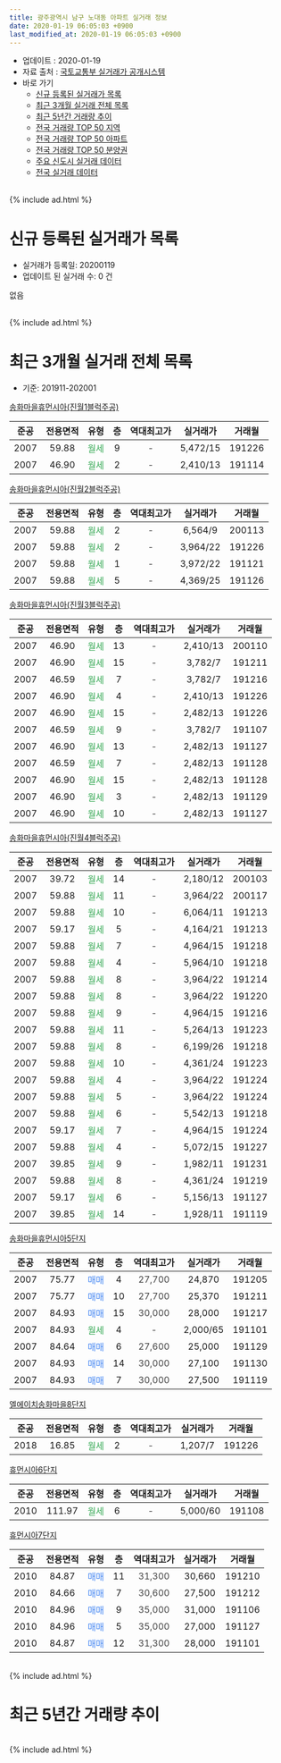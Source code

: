 ```yaml
---
title: 광주광역시 남구 노대동 아파트 실거래 정보
date: 2020-01-19 06:05:03 +0900
last_modified_at: 2020-01-19 06:05:03 +0900
---
```


* 업데이트 : 2020-01-19
* 자료 출처 : [국토교통부 실거래가 공개시스템](http://rt.molit.go.kr)
* 바로 가기
    * [신규 등록된 실거래가 목록](#신규-등록된-실거래가-목록)
    * [최근 3개월 실거래 전체 목록](#최근-3개월-실거래-전체-목록)
    * [최근 5년간 거래량 추이](#최근-5년간-거래량-추이)
    * [전국 거래량 TOP 50 지역](https://apt-info.github.io/apt-trade-info/최근-3개월-전국에서-가장-거래가-많이-발생한-지역)
    * [전국 거래량 TOP 50 아파트](https://apt-info.github.io/apt-trade-info/최근-3개월-전국에서-가장-거래가-많이-발생한-아파트)
    * [전국 거래량 TOP 50 분양권](https://apt-info.github.io/apt-trade-info/최근-3개월-전국에서-가장-거래가-많이-발생한-분양권)
    * [주요 신도시 실거래 데이터](https://apt-info.github.io/apt-trade-info/주요-신도시)
    * [전국 실거래 데이터](https://apt-info.github.io/apt-trade-info/전국)
<br>
{% include ad.html %}
<br>

# 신규 등록된 실거래가 목록
* 실거래가 등록일: 20200119
* 업데이트 된 실거래 수: 0 건

없음

<br>
{% include ad.html %}
<br>

# 최근 3개월 실거래 전체 목록
* 기준: 201911-202001


[송화마을휴먼시아(진월1블럭주공)](https://search.naver.com/search.naver?query=%EA%B4%91%EC%A3%BC%EA%B4%91%EC%97%AD%EC%8B%9C+%EB%82%A8%EA%B5%AC+%EB%85%B8%EB%8C%80%EB%8F%99+%EC%86%A1%ED%99%94%EB%A7%88%EC%9D%84%ED%9C%B4%EB%A8%BC%EC%8B%9C%EC%95%84%28%EC%A7%84%EC%9B%941%EB%B8%94%EB%9F%AD%EC%A3%BC%EA%B3%B5%29)

|준공|전용면적|유형|층|역대최고가|실거래가|거래월|
|:---:|:---:|:---:|:---:|:---:|:---:|:---:|
|2007|59.88|<span style="color:#34a853">월세</span>|9|<span style="color:#444444">-</span>|5,472/15|191226|
|2007|46.90|<span style="color:#34a853">월세</span>|2|<span style="color:#444444">-</span>|2,410/13|191114|

[송화마을휴먼시아(진월2블럭주공)](https://search.naver.com/search.naver?query=%EA%B4%91%EC%A3%BC%EA%B4%91%EC%97%AD%EC%8B%9C+%EB%82%A8%EA%B5%AC+%EB%85%B8%EB%8C%80%EB%8F%99+%EC%86%A1%ED%99%94%EB%A7%88%EC%9D%84%ED%9C%B4%EB%A8%BC%EC%8B%9C%EC%95%84%28%EC%A7%84%EC%9B%942%EB%B8%94%EB%9F%AD%EC%A3%BC%EA%B3%B5%29)

|준공|전용면적|유형|층|역대최고가|실거래가|거래월|
|:---:|:---:|:---:|:---:|:---:|:---:|:---:|
|2007|59.88|<span style="color:#34a853">월세</span>|2|<span style="color:#444444">-</span>|6,564/9|200113|
|2007|59.88|<span style="color:#34a853">월세</span>|2|<span style="color:#444444">-</span>|3,964/22|191226|
|2007|59.88|<span style="color:#34a853">월세</span>|1|<span style="color:#444444">-</span>|3,972/22|191121|
|2007|59.88|<span style="color:#34a853">월세</span>|5|<span style="color:#444444">-</span>|4,369/25|191126|

[송화마을휴먼시아(진월3블럭주공)](https://search.naver.com/search.naver?query=%EA%B4%91%EC%A3%BC%EA%B4%91%EC%97%AD%EC%8B%9C+%EB%82%A8%EA%B5%AC+%EB%85%B8%EB%8C%80%EB%8F%99+%EC%86%A1%ED%99%94%EB%A7%88%EC%9D%84%ED%9C%B4%EB%A8%BC%EC%8B%9C%EC%95%84%28%EC%A7%84%EC%9B%943%EB%B8%94%EB%9F%AD%EC%A3%BC%EA%B3%B5%29)

|준공|전용면적|유형|층|역대최고가|실거래가|거래월|
|:---:|:---:|:---:|:---:|:---:|:---:|:---:|
|2007|46.90|<span style="color:#34a853">월세</span>|13|<span style="color:#444444">-</span>|2,410/13|200110|
|2007|46.90|<span style="color:#34a853">월세</span>|15|<span style="color:#444444">-</span>|3,782/7|191211|
|2007|46.59|<span style="color:#34a853">월세</span>|7|<span style="color:#444444">-</span>|3,782/7|191216|
|2007|46.90|<span style="color:#34a853">월세</span>|4|<span style="color:#444444">-</span>|2,410/13|191226|
|2007|46.90|<span style="color:#34a853">월세</span>|15|<span style="color:#444444">-</span>|2,482/13|191226|
|2007|46.59|<span style="color:#34a853">월세</span>|9|<span style="color:#444444">-</span>|3,782/7|191107|
|2007|46.90|<span style="color:#34a853">월세</span>|13|<span style="color:#444444">-</span>|2,482/13|191127|
|2007|46.59|<span style="color:#34a853">월세</span>|7|<span style="color:#444444">-</span>|2,482/13|191128|
|2007|46.90|<span style="color:#34a853">월세</span>|15|<span style="color:#444444">-</span>|2,482/13|191128|
|2007|46.90|<span style="color:#34a853">월세</span>|3|<span style="color:#444444">-</span>|2,482/13|191129|
|2007|46.90|<span style="color:#34a853">월세</span>|10|<span style="color:#444444">-</span>|2,482/13|191127|

[송화마을휴먼시아(진월4블럭주공)](https://search.naver.com/search.naver?query=%EA%B4%91%EC%A3%BC%EA%B4%91%EC%97%AD%EC%8B%9C+%EB%82%A8%EA%B5%AC+%EB%85%B8%EB%8C%80%EB%8F%99+%EC%86%A1%ED%99%94%EB%A7%88%EC%9D%84%ED%9C%B4%EB%A8%BC%EC%8B%9C%EC%95%84%28%EC%A7%84%EC%9B%944%EB%B8%94%EB%9F%AD%EC%A3%BC%EA%B3%B5%29)

|준공|전용면적|유형|층|역대최고가|실거래가|거래월|
|:---:|:---:|:---:|:---:|:---:|:---:|:---:|
|2007|39.72|<span style="color:#34a853">월세</span>|14|<span style="color:#444444">-</span>|2,180/12|200103|
|2007|59.88|<span style="color:#34a853">월세</span>|11|<span style="color:#444444">-</span>|3,964/22|200117|
|2007|59.88|<span style="color:#34a853">월세</span>|10|<span style="color:#444444">-</span>|6,064/11|191213|
|2007|59.17|<span style="color:#34a853">월세</span>|5|<span style="color:#444444">-</span>|4,164/21|191213|
|2007|59.88|<span style="color:#34a853">월세</span>|7|<span style="color:#444444">-</span>|4,964/15|191218|
|2007|59.88|<span style="color:#34a853">월세</span>|4|<span style="color:#444444">-</span>|5,964/10|191218|
|2007|59.88|<span style="color:#34a853">월세</span>|8|<span style="color:#444444">-</span>|3,964/22|191214|
|2007|59.88|<span style="color:#34a853">월세</span>|8|<span style="color:#444444">-</span>|3,964/22|191220|
|2007|59.88|<span style="color:#34a853">월세</span>|9|<span style="color:#444444">-</span>|4,964/15|191216|
|2007|59.88|<span style="color:#34a853">월세</span>|11|<span style="color:#444444">-</span>|5,264/13|191223|
|2007|59.88|<span style="color:#34a853">월세</span>|8|<span style="color:#444444">-</span>|6,199/26|191218|
|2007|59.88|<span style="color:#34a853">월세</span>|10|<span style="color:#444444">-</span>|4,361/24|191223|
|2007|59.88|<span style="color:#34a853">월세</span>|4|<span style="color:#444444">-</span>|3,964/22|191224|
|2007|59.88|<span style="color:#34a853">월세</span>|5|<span style="color:#444444">-</span>|3,964/22|191224|
|2007|59.88|<span style="color:#34a853">월세</span>|6|<span style="color:#444444">-</span>|5,542/13|191218|
|2007|59.17|<span style="color:#34a853">월세</span>|7|<span style="color:#444444">-</span>|4,964/15|191224|
|2007|59.88|<span style="color:#34a853">월세</span>|4|<span style="color:#444444">-</span>|5,072/15|191227|
|2007|39.85|<span style="color:#34a853">월세</span>|9|<span style="color:#444444">-</span>|1,982/11|191231|
|2007|59.88|<span style="color:#34a853">월세</span>|8|<span style="color:#444444">-</span>|4,361/24|191219|
|2007|59.17|<span style="color:#34a853">월세</span>|6|<span style="color:#444444">-</span>|5,156/13|191127|
|2007|39.85|<span style="color:#34a853">월세</span>|14|<span style="color:#444444">-</span>|1,928/11|191119|

[송화마을휴먼시아5단지](https://search.naver.com/search.naver?query=%EA%B4%91%EC%A3%BC%EA%B4%91%EC%97%AD%EC%8B%9C+%EB%82%A8%EA%B5%AC+%EB%85%B8%EB%8C%80%EB%8F%99+%EC%86%A1%ED%99%94%EB%A7%88%EC%9D%84%ED%9C%B4%EB%A8%BC%EC%8B%9C%EC%95%845%EB%8B%A8%EC%A7%80)

|준공|전용면적|유형|층|역대최고가|실거래가|거래월|
|:---:|:---:|:---:|:---:|:---:|:---:|:---:|
|2007|75.77|<span style="color:#4285f3">매매</span>|4|<span style="color:#444444">27,700</span>|24,870|191205|
|2007|75.77|<span style="color:#4285f3">매매</span>|10|<span style="color:#444444">27,700</span>|25,370|191211|
|2007|84.93|<span style="color:#4285f3">매매</span>|15|<span style="color:#444444">30,000</span>|28,000|191217|
|2007|84.93|<span style="color:#34a853">월세</span>|4|<span style="color:#444444">-</span>|2,000/65|191101|
|2007|84.64|<span style="color:#4285f3">매매</span>|6|<span style="color:#444444">27,600</span>|25,000|191129|
|2007|84.93|<span style="color:#4285f3">매매</span>|14|<span style="color:#444444">30,000</span>|27,100|191130|
|2007|84.93|<span style="color:#4285f3">매매</span>|7|<span style="color:#444444">30,000</span>|27,500|191119|


<script async src="//pagead2.googlesyndication.com/pagead/js/adsbygoogle.js"></script>
<!-- 기본 -->
<ins class="adsbygoogle"
     style="display:block"
     data-ad-client="ca-pub-1142216861245946"
     data-ad-slot="4805727019"
     data-ad-format="auto"
     data-full-width-responsive="true"></ins>
<script>
(adsbygoogle = window.adsbygoogle || []).push({});
</script>


[엘에이치송화마을8단지](https://search.naver.com/search.naver?query=%EA%B4%91%EC%A3%BC%EA%B4%91%EC%97%AD%EC%8B%9C+%EB%82%A8%EA%B5%AC+%EB%85%B8%EB%8C%80%EB%8F%99+%EC%97%98%EC%97%90%EC%9D%B4%EC%B9%98%EC%86%A1%ED%99%94%EB%A7%88%EC%9D%848%EB%8B%A8%EC%A7%80)

|준공|전용면적|유형|층|역대최고가|실거래가|거래월|
|:---:|:---:|:---:|:---:|:---:|:---:|:---:|
|2018|16.85|<span style="color:#34a853">월세</span>|2|<span style="color:#444444">-</span>|1,207/7|191226|

[휴먼시아6단지](https://search.naver.com/search.naver?query=%EA%B4%91%EC%A3%BC%EA%B4%91%EC%97%AD%EC%8B%9C+%EB%82%A8%EA%B5%AC+%EB%85%B8%EB%8C%80%EB%8F%99+%ED%9C%B4%EB%A8%BC%EC%8B%9C%EC%95%846%EB%8B%A8%EC%A7%80)

|준공|전용면적|유형|층|역대최고가|실거래가|거래월|
|:---:|:---:|:---:|:---:|:---:|:---:|:---:|
|2010|111.97|<span style="color:#34a853">월세</span>|6|<span style="color:#444444">-</span>|5,000/60|191108|

[휴먼시아7단지](https://search.naver.com/search.naver?query=%EA%B4%91%EC%A3%BC%EA%B4%91%EC%97%AD%EC%8B%9C+%EB%82%A8%EA%B5%AC+%EB%85%B8%EB%8C%80%EB%8F%99+%ED%9C%B4%EB%A8%BC%EC%8B%9C%EC%95%847%EB%8B%A8%EC%A7%80)

|준공|전용면적|유형|층|역대최고가|실거래가|거래월|
|:---:|:---:|:---:|:---:|:---:|:---:|:---:|
|2010|84.87|<span style="color:#4285f3">매매</span>|11|<span style="color:#444444">31,300</span>|30,660|191210|
|2010|84.66|<span style="color:#4285f3">매매</span>|7|<span style="color:#444444">30,600</span>|27,500|191212|
|2010|84.96|<span style="color:#4285f3">매매</span>|9|<span style="color:#444444">35,000</span>|31,000|191106|
|2010|84.96|<span style="color:#4285f3">매매</span>|5|<span style="color:#444444">35,000</span>|27,000|191127|
|2010|84.87|<span style="color:#4285f3">매매</span>|12|<span style="color:#444444">31,300</span>|28,000|191101|


<br>
{% include ad.html %}
<br>

# 최근 5년간 거래량 추이


<div style="width:100%;">
    <canvas id="deal_progress" height="200"></canvas>
</div>

<script>
new Chart(document.getElementById("deal_progress"), {
    type: 'line',
    data: {
        labels: ['201501','201502','201503','201504','201505','201506','201507','201508','201509','201510','201511','201512','201601','201602','201603','201604','201605','201606','201607','201608','201609','201610','201611','201612','201701','201702','201703','201704','201705','201706','201707','201708','201709','201710','201711','201712','201801','201802','201803','201804','201805','201806','201807','201808','201809','201810','201811','201812','201901','201902','201903','201904','201905','201906','201907','201908','201909','201910','201911','201912','202001'],
        datasets: [{
            label: '매매',
            pointRadius: 1,
            data: [16, 19, 19, 12, 4, 12, 6, 13, 11, 12, 9, 8, 6, 4, 12, 10, 4, 4, 9, 12, 10, 13, 10, 5, 1, 3, 8, 3, 5, 7, 6, 6, 4, 5, 10, 6, 8, 15, 9, 7, 13, 11, 14, 20, 25, 12, 11, 8, 4, 8, 4, 8, 14, 13, 10, 6, 11, 4, 6, 5, 0],
            borderColor: "rgba(255, 201, 14, 1)",
            backgroundColor: "rgba(255, 201, 14, 0.5)",
            fill: false,
            lineTension: 0
        },{
            label: '전월세',
            pointRadius: 1,
            data: [12, 7, 11, 7, 6, 16, 13, 10, 13, 14, 7, 21, 73, 11, 14, 9, 10, 8, 15, 16, 15, 9, 14, 14, 13, 6, 11, 9, 8, 6, 12, 13, 12, 12, 8, 23, 54, 9, 15, 13, 13, 16, 10, 15, 12, 17, 23, 16, 31, 11, 26, 13, 12, 32, 19, 22, 14, 25, 13, 24, 4],
            borderColor: "rgba(0, 141, 185, 1)",
            backgroundColor: "rgba(0, 141, 185, 0.5)",
            fill: false,
            lineTension: 0
        }
        ]
    },
    options: {
        responsive: true,
        title: {
            display: false
        },
        tooltips: {
            mode: 'index',
            intersect: false
        },
        hover: {
            mode: 'nearest',
            intersect: true
        },
        scales: {
            xAxes: [{
                display: true,
                scaleLabel: {
                    display: true,
                    labelString: '년/월'
                }
            }],
            yAxes: [{
                display: true,
                ticks: {
                    suggestedMin: 0,
                },
                scaleLabel: {
                    display: true,
                    labelString: '실거래 수'
                }
            }]
        }
    }
});

</script>


<br>
{% include ad.html %}
<br>


